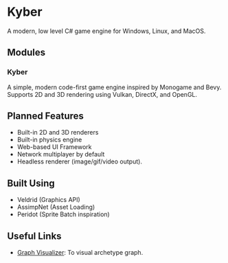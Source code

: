 # Kyber
A modern, low level C# game engine for Windows, Linux, and MacOS.

## Modules

### Kyber
A simple, modern code-first game engine inspired by Monogame and Bevy. Supports 2D and 3D rendering using Vulkan, DirectX, and OpenGL.

## Planned Features
 - Built-in 2D and 3D renderers
 - Built-in physics engine
 - Web-based UI Framework
 - Network multiplayer by default
 - Headless renderer (image/gif/video output).

## Built Using
  - Veldrid (Graphics API)
  - AssimpNet (Asset Loading)
  - Peridot (Sprite Batch inspiration)

## Useful Links

- [Graph Visualizer](https://csacademy.com/app/graph_editor/): To visual archetype graph.
